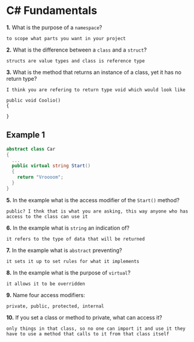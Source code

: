 # C# Fundamentals


**1.** What is the purpose of a `namespace`?
<!-- enter you answer in the space below -->
```
to scope what parts you want in your project
```
**2.** What is the difference between a `class` and a `struct`?
<!-- enter you answer in the space below -->
```
structs are value types and class is reference type
```
**3.** What is the method that returns an instance of a class, yet it has no return type?
<!-- enter you answer in the space below -->
```
I think you are refering to return type void which would look like 

public void Coolio()
{

}
```
## Example 1
```c#
abstract class Car
{
  ...
  public virtual string Start()
  {
    return "Vroooom";
  }
}
```
**5.** In the example what is the access modifier of the `Start()` method?
<!-- enter you answer in the space below -->
```
public? I thnk that is what you are asking, this way anyone who has access to the class can use it
```
**6.** In the example what is `string` an indication of?
<!-- enter you answer in the space below -->
```
it refers to the type of data that will be returned
```
**7.** In the example what is `abstract` preventing?
<!-- enter you answer in the space below -->
```
it sets it up to set rules for what it implements
```
**8.** In the example what is the purpose of `virtual`?
<!-- enter you answer in the space below -->
```
it allows it to be overridden
```
**9.** Name four access modifiers:
<!-- enter you answer in the space below -->
```
private, public, protected, internal
```
**10.** If you set a class or method to private, what can access it?
<!-- enter you answer in the space below -->
```
only things in that class, so no one can import it and use it they have to use a method that calls to it from that class itself
```